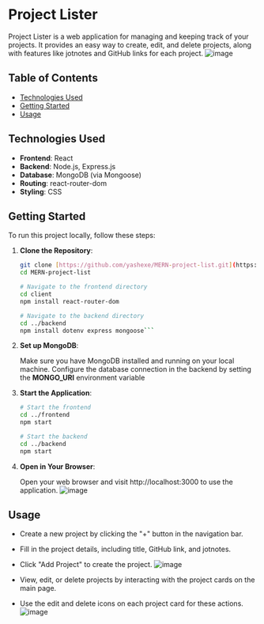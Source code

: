 # Project Lister

Project Lister is a web application for managing and keeping track of your projects. It provides an easy way to create, edit, and delete projects, along with features like jotnotes and GitHub links for each project.
![image](https://github.com/yashexe/MERN-project-list/assets/90474296/42e439f6-3232-4448-b2f2-97e8155b0184)
## Table of Contents

- [Technologies Used](#technologies-used)
- [Getting Started](#getting-started)
- [Usage](#usage)

## Technologies Used

- **Frontend**: React
- **Backend**: Node.js, Express.js
- **Database**: MongoDB (via Mongoose)
- **Routing**: react-router-dom
- **Styling**: CSS

## Getting Started

To run this project locally, follow these steps:

1. **Clone the Repository**:
   ```bash
   git clone [https://github.com/yashexe/MERN-project-list.git](https://github.com/yashexe/MERN-project-list/)
   cd MERN-project-list

   # Navigate to the frontend directory
   cd client
   npm install react-router-dom

   # Navigate to the backend directory
   cd ../backend
   npm install dotenv express mongoose```
   
2. **Set up MongoDB**:

    Make sure you have MongoDB installed and running on your local machine.
  Configure the database connection in the backend by setting the **MONGO_URI** environment variable

3. **Start the Application**:
    ```bash
    # Start the frontend
    cd ../frontend
    npm start
    
    # Start the backend
    cd ../backend
    npm start
    ```

4. **Open in Your Browser**:

    Open your web browser and visit http://localhost:3000 to use the application.
![image](https://github.com/yashexe/MERN-project-list/assets/90474296/42e439f6-3232-4448-b2f2-97e8155b0184)

## Usage
   
- Create a new project by clicking the "+" button in the navigation bar.
- Fill in the project details, including title, GitHub link, and jotnotes.
- Click "Add Project" to create the project.
![image](https://github.com/yashexe/MERN-project-list/assets/90474296/00a96351-35a4-48fb-9516-bed7c4a88255)

- View, edit, or delete projects by interacting with the project cards on the main page.
- Use the edit and delete icons on each project card for these actions.
![image](https://github.com/yashexe/MERN-project-list/assets/90474296/63d09ddc-3db2-4478-a06c-3123f2b1b44d)


  
